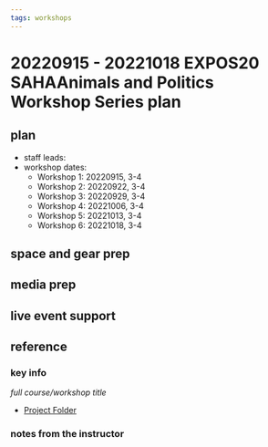 ```yaml
---
tags: workshops
---
```

# 20220915 - 20221018 EXPOS20 SAHAAnimals and Politics Workshop Series plan

## plan
* staff leads: 
* workshop dates: 
    * Workshop 1: 20220915, 3-4
    * Workshop 2: 20220922, 3-4
    * Workshop 3: 20220929, 3-4
    * Workshop 4: 20221006, 3-4
    * Workshop 5: 20221013, 3-4
    * Workshop 6: 20221018, 3-4
## space and gear prep
## media prep
## live event support
## reference
### key info
*full course/workshop title*
* [Project Folder](https://drive.google.com/drive/folders/1orStnYkGOrCBoCDQ29XnsB6YO91xaq7a)

### notes from the instructor
